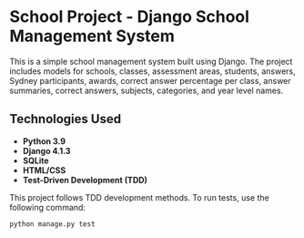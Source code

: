 # School Project - Django School Management System

This is a simple school management system built using Django. The project includes models for schools, classes, assessment areas, students, answers, Sydney participants, awards, correct answer percentage per class, answer summaries, correct answers, subjects, categories, and year level names.

## Technologies Used
- **Python 3.9**
- **Django 4.1.3**
- **SQLite**
- **HTML/CSS**
- **Test-Driven Development (TDD)**

This project follows TDD development methods. To run tests, use the following command:

```bash
python manage.py test
